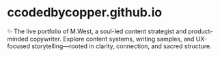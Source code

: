 # ccodedbycopper.github.io
✨ The live portfolio of M.West, a soul-led content strategist and product-minded copywriter. Explore content systems, writing samples, and UX-focused storytelling—rooted in clarity, connection, and sacred structure.
